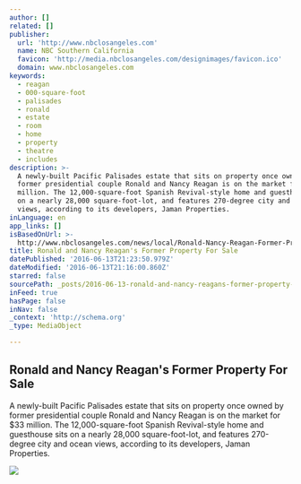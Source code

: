 ```yaml
---
author: []
related: []
publisher:
  url: 'http://www.nbclosangeles.com'
  name: NBC Southern California
  favicon: 'http://media.nbclosangeles.com/designimages/favicon.ico'
  domain: www.nbclosangeles.com
keywords:
  - reagan
  - 000-square-foot
  - palisades
  - ronald
  - estate
  - room
  - home
  - property
  - theatre
  - includes
description: >-
  A newly-built Pacific Palisades estate that sits on property once owned by
  former presidential couple Ronald and Nancy Reagan is on the market for $33
  million. The 12,000-square-foot Spanish Revival-style home and guesthouse sits
  on a nearly 28,000 square-foot-lot, and features 270-degree city and ocean
  views, according to its developers, Jaman Properties.
inLanguage: en
app_links: []
isBasedOnUrl: >-
  http://www.nbclosangeles.com/news/local/Ronald-Nancy-Reagan-Former-Property-Sale-for-33-Million--371805352.html
title: Ronald and Nancy Reagan's Former Property For Sale
datePublished: '2016-06-13T21:23:50.979Z'
dateModified: '2016-06-13T21:16:00.860Z'
starred: false
sourcePath: _posts/2016-06-13-ronald-and-nancy-reagans-former-property-for-sale.md
inFeed: true
hasPage: false
inNav: false
_context: 'http://schema.org'
_type: MediaObject

---
```

<article style=""><h1>Ronald and Nancy Reagan's Former Property For Sale</h1><p>A newly-built Pacific Palisades estate that sits on property once owned by former presidential couple Ronald and Nancy Reagan is on the market for $33 million. The 12,000-square-foot Spanish Revival-style home and guesthouse sits on a nearly 28,000 square-foot-lot, and features 270-degree city and ocean views, according to its developers, Jaman Properties.</p><img src="http://media.nbclosangeles.com/images/1200*895/Reagan+Estate+1.JPG" /></article>